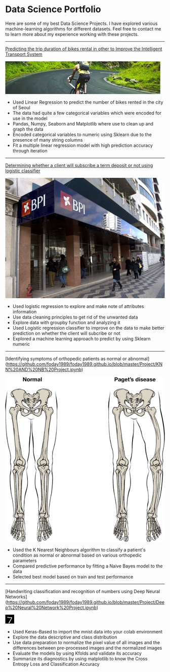 # Data Science Portfolio

Here are some of my best Data Science Projects. I have explored various machine-learning algorithms for different datasets. Feel free to contact me to learn more about my experience working with these projects.

***

[Predicting the trip duration of bikes rental in other to Improve the Intelligent Transport System](https://github.com/foday1989/foday1989.github.io/blob/master/Project/Linear%20Regression.ipynb)

<img src="images/bike_image.jpg"/>

- Used Linear Regression to predict the number of bikes rented in the city of Seoul
- The data had quite a few categorical variables which were encoded for use in the model
- Pandas, Numpy, Seaborn and Matplotlib where use to clean up and graph the data
- Encoded categorical variables to numeric using Sklearn due to the presence of many string columns
- Fit a multiple linear regression model with high prediction accuracy through iteration

***

[Determining whether a client will subscribe a term deposit or not using logistic classifier](https://github.com/foday1989/foday1989.github.io/blob/master/Project/Logistic%20Regression%20Project.ipynb)

<img src="images/bank_image.jpg"/>

- Used logistic regression to explore and make note of attributes information 
- Use data cleaning principles to get rid of the unwanted data
- Explore data with groupby function and analyzing it
- Used Logistic regression classifier to improve on the data to make better prediction on whether the client will subcribe or not
- Explored a machine learning approach to predict by using Sklearn numeric 

***

[Identifying symptoms of orthopedic patients as normal or abnormal]
(https://github.com/foday1989/foday1989.github.io/blob/master/Project/KNN%20AND%20NB%20Project.ipynb)

<img src="images/knn_image.png"/>

- Used the K Nearest Neighbours algorithm to classify a patient's condition as normal or abnormal based on various orthopedic parameters
- Compared predictive performance by fitting a Naive Bayes model to the data
- Selected best model based on train and test performance

***

[Handwriting classification and recognition of numbers using Deep Neural Networks]
(https://github.com/foday1989/foday1989.github.io/blob/master/Project/Deep%20Neural%20Network%20Project.ipynb)

<img src="images/DNN_image.png"/>

- Used Keras-Based to import the mnist data into your colab environment
- Explore the data descriptive and class distribution
- Use data preparation to normalize the pixel value of all images and the differences between pre-processed images and the normalized images 
- Evaluate the models by using Kfolds and validate its accuracy
- Summarize its diagnostics by using matplotlib to know the Cross Entropy Loss and Classification Accuracy

